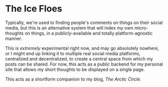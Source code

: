 # The Ice Floes

Typically, we're used to finding people's comments on things on their social media, but this is an alternative system that will index my own micro-thoughts on things, in a publicly-available and totally platform-agnostic manner.

This is *extremely* experimental right now, and may go absolutely nowhere, or I might end up linking it to multiple real social media platforms, centralized and decentralized, to create a central space from which my posts can be shared. For now, this acts as a public backend for my personal site that allows my short thoughts to be displayed on a single page.

This acts as a shortform companion to my blog, *The Arctic Circle*.
